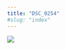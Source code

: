 ```yaml
---
title: "DSC_0254"
#slug: "index"
---
```


[![](/wp-content/2015/05/DSC_0254-300x201.jpg)](/wp-content/2015/05/DSC_0254.jpg)